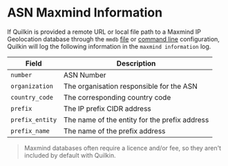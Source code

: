 # ASN Maxmind Information

If Quilkin is provided a
remote URL or local file path to a
Maxmind IP Geolocation database through the `mmdb` [file](../file-configuration.md) or
[command line](../../api/quilkin/cli/struct.Run.html#structfield.mmdb)
configuration, Quilkin will log the following information in the `maxmind information` log.

| Field           | Description                                   |
|-----------------|-----------------------------------------------|
| `number`        | ASN Number                                    |
| `organization`  | The organisation responsible for the ASN      |
| `country_code`  | The corresponding country code                |
| `prefix`        | The IP prefix CIDR address                    |
| `prefix_entity` | The name of the entity for the prefix address |
| `prefix_name`   | The name of the prefix address                |

> Maxmind databases often require a licence and/or fee, so they aren't included
> by default with Quilkin.

